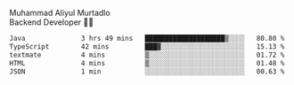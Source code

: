 Muhammad Aliyul Murtadlo
<br>
Backend Developer 👨‍💻
<br>
<!--START_SECTION:waka-->

```txt
Java              3 hrs 49 mins   ████████████████████▒░░░░   80.80 %
TypeScript        42 mins         ███▓░░░░░░░░░░░░░░░░░░░░░   15.13 %
textmate          4 mins          ▒░░░░░░░░░░░░░░░░░░░░░░░░   01.72 %
HTML              4 mins          ▒░░░░░░░░░░░░░░░░░░░░░░░░   01.48 %
JSON              1 min           ░░░░░░░░░░░░░░░░░░░░░░░░░   00.63 %
```

<!--END_SECTION:waka-->
